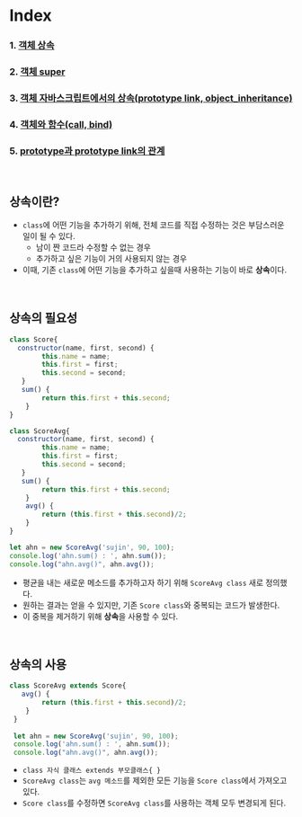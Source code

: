 # Index
### 1. [객체 상속](./객체_상속.md)
### 2. [객체 super](./객체_super.md)
### 3. [객체 자바스크립트에서의 상속(prototype link, object_inheritance)](./객체_자바스크립트_상속.md)
### 4. [객체와 함수(call, bind)](./객체와함수.md)
### 5. [prototype과 prototype link의 관계](./객체_prototype과prototype_link.md)

<br>

## 상속이란?
- ```class```에 어떤 기능을 추가하기 위해, 전체 코드를 직접 수정하는 것은 부담스러운 일이 될 수 있다. 
   - 남이 짠 코드라 수정할 수 없는 경우
   - 추가하고 싶은 기능이 거의 사용되지 않는 경우
- 이때, 기존 ```class```에 어떤 기능을 추가하고 싶을때 사용하는 기능이 바로 **상속**이다. 

<br>

## 상속의 필요성
```javascript
class Score{
  constructor(name, first, second) {
        this.name = name;
        this.first = first;
        this.second = second;
   }
   sum() {
        return this.first + this.second;
    }
}

class ScoreAvg{
  constructor(name, first, second) {
        this.name = name;
        this.first = first;
        this.second = second;
   }
   sum() {
        return this.first + this.second;
    }
    avg() {
        return (this.first + this.second)/2;
    }
}

let ahn = new ScoreAvg('sujin', 90, 100);
console.log('ahn.sum() : ', ahn.sum());
console.log("ahn.avg()", ahn.avg());

```
- 평균을 내는 새로운 메소드를 추가하고자 하기 위해 ```ScoreAvg class``` 새로 정의했다.
- 원하는 결과는 얻을 수 있지만, 기존  ```Score class```와 중복되는 코드가 발생한다.
- 이 중복을 제거하기 위해 **상속**을 사용할 수 있다. 

<br>

## 상속의 사용
```javascript
class ScoreAvg extends Score{
   avg() {
        return (this.first + this.second)/2;
    }
 }
 
 let ahn = new ScoreAvg('sujin', 90, 100);
 console.log('ahn.sum() : ', ahn.sum());
 console.log("ahn.avg()", ahn.avg());

```
- ```class 자식 클래스 extends 부모클래스{ }```
- ```ScoreAvg class```는 ```avg 메소드```를 제외한 모든 기능을 ```Score class```에서 가져오고 있다. 
- ```Score class```를 수정하면 ```ScoreAvg class```를 사용하는 객체 모두 변경되게 된다. 






